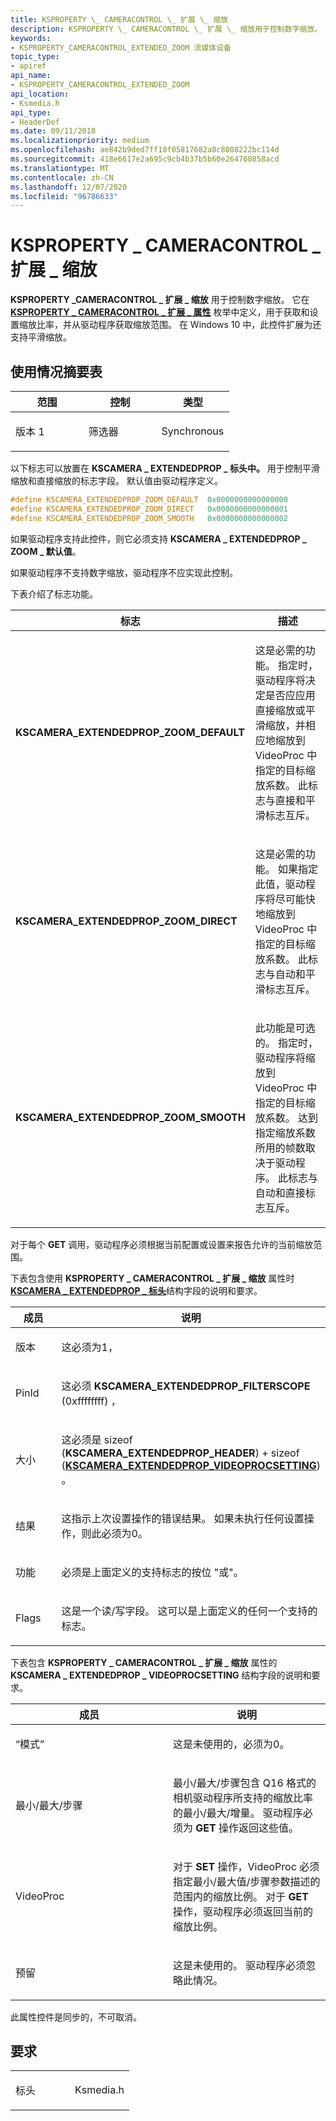 ```yaml
---
title: KSPROPERTY \_ CAMERACONTROL \_ 扩展 \_ 缩放
description: KSPROPERTY \_ CAMERACONTROL \_ 扩展 \_ 缩放用于控制数字缩放。
keywords:
- KSPROPERTY_CAMERACONTROL_EXTENDED_ZOOM 流媒体设备
topic_type:
- apiref
api_name:
- KSPROPERTY_CAMERACONTROL_EXTENDED_ZOOM
api_location:
- Ksmedia.h
api_type:
- HeaderDef
ms.date: 09/11/2018
ms.localizationpriority: medium
ms.openlocfilehash: ae842b9ded7ff18f05817682a8c8088222bc114d
ms.sourcegitcommit: 418e6617e2a695c9cb4b37b5b60e264760858acd
ms.translationtype: MT
ms.contentlocale: zh-CN
ms.lasthandoff: 12/07/2020
ms.locfileid: "96786633"
---
```

# <a name="ksproperty_cameracontrol_extended_zoom"></a>KSPROPERTY \_ CAMERACONTROL \_ 扩展 \_ 缩放

**KSPROPERTY \_CAMERACONTROL \_ 扩展 \_ 缩放** 用于控制数字缩放。 它在 [**KSPROPERTY \_ CAMERACONTROL \_ 扩展 \_ 属性**](/windows-hardware/drivers/ddi/ksmedia/ne-ksmedia-ksproperty_cameracontrol_extended_property) 枚举中定义，用于获取和设置缩放比率，并从驱动程序获取缩放范围。 在 Windows 10 中，此控件扩展为还支持平滑缩放。

## <a name="usage-summary-table"></a>使用情况摘要表

<table>
<colgroup>
<col width="33%" />
<col width="33%" />
<col width="33%" />
</colgroup>
<thead>
<tr class="header">
<th>范围</th>
<th>控制</th>
<th>类型</th>
</tr>
</thead>
<tbody>
<tr class="odd">
<td><p>版本 1</p></td>
<td><p>筛选器</p></td>
<td><p>Synchronous</p></td>
</tr>
</tbody>
</table>

以下标志可以放置在 **KSCAMERA \_ EXTENDEDPROP \_ 标头中。** 用于控制平滑缩放和直接缩放的标志字段。 默认值由驱动程序定义。

```cpp
#define KSCAMERA_EXTENDEDPROP_ZOOM_DEFAULT  0x0000000000000000
#define KSCAMERA_EXTENDEDPROP_ZOOM_DIRECT   0x0000000000000001
#define KSCAMERA_EXTENDEDPROP_ZOOM_SMOOTH   0x0000000000000002
```

如果驱动程序支持此控件，则它必须支持 **KSCAMERA \_ EXTENDEDPROP \_ ZOOM \_ 默认值**。

如果驱动程序不支持数字缩放，驱动程序不应实现此控制。

下表介绍了标志功能。

<table>
<colgroup>
<col width="50%" />
<col width="50%" />
</colgroup>
<thead>
<tr class="header">
<th>标志</th>
<th>描述</th>
</tr>
</thead>
<tbody>
<tr class="odd">
<td><p><strong>KSCAMERA_EXTENDEDPROP_ZOOM_DEFAULT</strong></p></td>
<td><p>这是必需的功能。 指定时，驱动程序将决定是否应应用直接缩放或平滑缩放，并相应地缩放到 VideoProc 中指定的目标缩放系数。 此标志与直接和平滑标志互斥。</p></td>
</tr>
<tr class="even">
<td><p><strong>KSCAMERA_EXTENDEDPROP_ZOOM_DIRECT</strong></p></td>
<td><p>这是必需的功能。 如果指定此值，驱动程序将尽可能快地缩放到 VideoProc 中指定的目标缩放系数。 此标志与自动和平滑标志互斥。</p></td>
</tr>
<tr class="odd">
<td><p><strong>KSCAMERA_EXTENDEDPROP_ZOOM_SMOOTH</strong></p></td>
<td><p>此功能是可选的。 指定时，驱动程序将缩放到 VideoProc 中指定的目标缩放系数。 达到指定缩放系数所用的帧数取决于驱动程序。 此标志与自动和直接标志互斥。</p></td>
</tr>
</tbody>
</table>

对于每个 **GET** 调用，驱动程序必须根据当前配置或设置来报告允许的当前缩放范围。

下表包含使用 **KSPROPERTY \_ CAMERACONTROL \_ 扩展 \_ 缩放** 属性时 [**KSCAMERA \_ EXTENDEDPROP \_ 标头**](/windows-hardware/drivers/ddi/ksmedia/ns-ksmedia-tagkscamera_extendedprop_header)结构字段的说明和要求。

<table>
<colgroup>
<col width="50%" />
<col width="50%" />
</colgroup>
<thead>
<tr class="header">
<th>成员</th>
<th>说明</th>
</tr>
</thead>
<tbody>
<tr class="odd">
<td><p>版本</p></td>
<td><p>这必须为1，</p></td>
</tr>
<tr class="even">
<td><p>PinId</p></td>
<td><p>这必须 <strong>KSCAMERA_EXTENDEDPROP_FILTERSCOPE</strong> (0xffffffff) ，</p></td>
</tr>
<tr class="odd">
<td><p>大小</p></td>
<td><p>这必须是 sizeof (<strong>KSCAMERA_EXTENDEDPROP_HEADER</strong>) + sizeof (<a href="/windows-hardware/drivers/ddi/ksmedia/ns-ksmedia-tagkscamera_extendedprop_videoprocsetting" data-raw-source="[&lt;strong&gt;KSCAMERA_EXTENDEDPROP_VIDEOPROCSETTING&lt;/strong&gt;](/windows-hardware/drivers/ddi/ksmedia/ns-ksmedia-tagkscamera_extendedprop_videoprocsetting)"><strong>KSCAMERA_EXTENDEDPROP_VIDEOPROCSETTING</strong></a>) 。</p></td>
</tr>
<tr class="even">
<td><p>结果</p></td>
<td><p>这指示上次设置操作的错误结果。 如果未执行任何设置操作，则此必须为0。</p></td>
</tr>
<tr class="odd">
<td><p>功能</p></td>
<td><p>必须是上面定义的支持标志的按位 "或"。</p></td>
</tr>
<tr class="even">
<td><p>Flags</p></td>
<td><p>这是一个读/写字段。 这可以是上面定义的任何一个支持的标志。</p></td>
</tr>
</tbody>
</table>

下表包含 **KSPROPERTY \_ CAMERACONTROL \_ 扩展 \_ 缩放** 属性的 **KSCAMERA \_ EXTENDEDPROP \_ VIDEOPROCSETTING** 结构字段的说明和要求。

<table>
<colgroup>
<col width="50%" />
<col width="50%" />
</colgroup>
<thead>
<tr class="header">
<th>成员</th>
<th>说明</th>
</tr>
</thead>
<tbody>
<tr class="odd">
<td><p>“模式”</p></td>
<td><p>这是未使用的，必须为0。</p></td>
</tr>
<tr class="even">
<td><p>最小/最大/步骤</p></td>
<td><p>最小/最大/步骤包含 Q16 格式的相机驱动程序所支持的缩放比率的最小/最大/增量。 驱动程序必须为 <strong>GET</strong> 操作返回这些值。</p></td>
</tr>
<tr class="odd">
<td><p>VideoProc</p></td>
<td><p>对于 <strong>SET</strong> 操作，VideoProc 必须指定最小/最大值/步骤参数描述的范围内的缩放比例。 对于 <strong>GET</strong> 操作，驱动程序必须返回当前的缩放比例。</p></td>
</tr>
<tr class="even">
<td><p>预留</p></td>
<td><p>这是未使用的。 驱动程序必须忽略此情况。</p></td>
</tr>
</tbody>
</table>

此属性控件是同步的，不可取消。

## <a name="requirements"></a>要求

<table>
<colgroup>
<col width="50%" />
<col width="50%" />
</colgroup>
<tbody>
<tr class="odd">
<td><p>标头</p></td>
<td>Ksmedia.h</td>
</tr>
</tbody>
</table>
